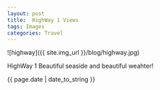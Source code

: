 ```yaml
---
layout: post
title:  HighWay 1 Views
tags: Images
categories: Travel
---
```

![highway]({{ site.img_url }}/blog/highway.jpg)

HighWay 1
Beautiful seaside and beautiful weahter!

{{ page.date | date_to_string }}
